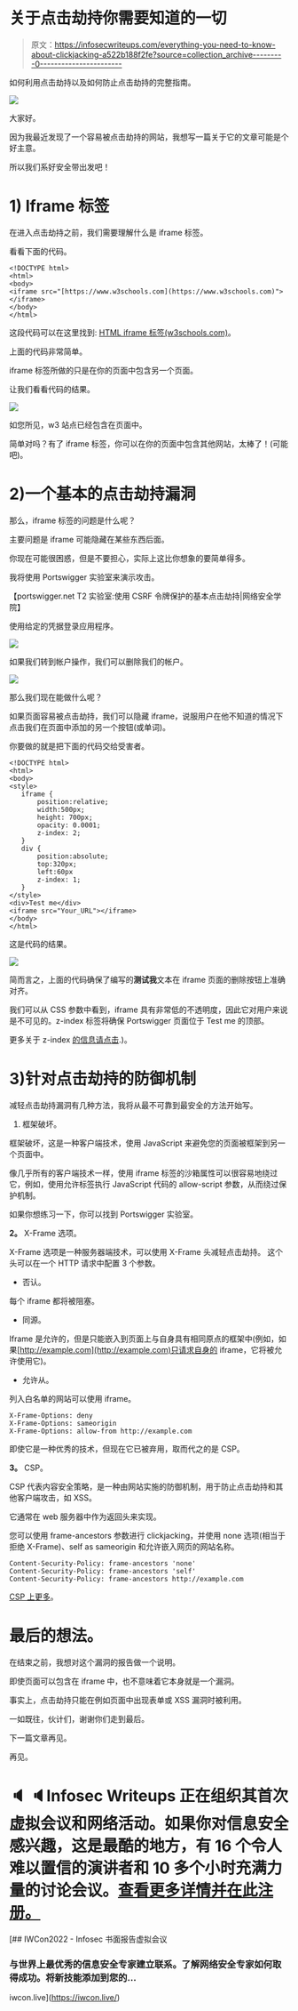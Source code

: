 # 关于点击劫持你需要知道的一切

> 原文：<https://infosecwriteups.com/everything-you-need-to-know-about-clickjacking-a522b188f2fe?source=collection_archive---------0----------------------->

如何利用点击劫持以及如何防止点击劫持的完整指南。

[![](img/72fa2cd145b80d48a6bdfa5b33949ef3.png)](https://securityboulevard.com/2019/08/clickjacking-attacks-what-they-are-and-how-to-prevent-them/)

大家好。

因为我最近发现了一个容易被点击劫持的网站，我想写一篇关于它的文章可能是个好主意。

所以我们系好安全带出发吧！

# 1) Iframe 标签

在进入点击劫持之前，我们需要理解什么是 iframe 标签。

看看下面的代码。

```
<!DOCTYPE html>
<html>
<body>
<iframe src="[https://www.w3schools.com](https://www.w3schools.com)"></iframe>
</body>
</html>
```

这段代码可以在这里找到: [HTML iframe 标签(w3schools.com)](https://www.w3schools.com/tags/tag_iframe.ASP)。

上面的代码非常简单。

iframe 标签所做的只是在你的页面中包含另一个页面。

让我们看看代码的结果。

![](img/fedfba81f26b1271c5c0d1fa466a3bd2.png)

如您所见，w3 站点已经包含在页面中。

简单对吗？有了 iframe 标签，你可以在你的页面中包含其他网站，太棒了！(可能吧)。

# 2)一个基本的点击劫持漏洞

那么，iframe 标签的问题是什么呢？

主要问题是 iframe 可能隐藏在某些东西后面。

你现在可能很困惑，但是不要担心，实际上这比你想象的要简单得多。

我将使用 Portswigger 实验室来演示攻击。

【portswigger.net T2 实验室:使用 CSRF 令牌保护的基本点击劫持|网络安全学院】

使用给定的凭据登录应用程序。

![](img/08336fb3ff583f76444029af6726de07.png)

如果我们转到帐户操作，我们可以删除我们的帐户。

![](img/236f98c1010e24b820b64fbf81b95e04.png)

那么我们现在能做什么呢？

如果页面容易被点击劫持，我们可以隐藏 iframe，说服用户在他不知道的情况下点击我们在页面中添加的另一个按钮(或单词)。

你要做的就是把下面的代码交给受害者。

```
<!DOCTYPE html>
<html>
<body>
<style>
   iframe {
       position:relative;
       width:500px;
       height: 700px;
       opacity: 0.0001;
       z-index: 2;
   }
   div {
       position:absolute;
       top:320px;
       left:60px
       z-index: 1;
   }
</style>
<div>Test me</div>
<iframe src="Your_URL"></iframe>
</body>
</html>
```

这是代码的结果。

![](img/7848a39b537cf9c0243da6303fac4bf7.png)

简而言之，上面的代码确保了编写的**测试我**文本在 iframe 页面的删除按钮上准确对齐。

我们可以从 CSS 参数中看到，iframe 具有非常低的不透明度，因此它对用户来说是不可见的。z-index 标签将确保 Portswigger 页面位于 Test me 的顶部。

更多关于 z-index [的信息请点击](https://www.freecodecamp.org/news/z-index-in-css-what-it-is-and-what-it-does/#:~:text=Z%20Index%20(%20z%2Dindex%20),%2C%20or%20position%3Afixed%20).)。

# 3)针对点击劫持的防御机制

减轻点击劫持漏洞有几种方法，我将从最不可靠到最安全的方法开始写。

1.  框架破坏。

框架破坏，这是一种客户端技术，使用 JavaScript 来避免您的页面被框架到另一个页面中。

像几乎所有的客户端技术一样，使用 iframe 标签的沙箱属性可以很容易地绕过它，例如，使用允许标签执行 JavaScript 代码的 allow-script 参数，从而绕过保护机制。

如果你想练习一下，你可以找到 Portswigger 实验室。

**2。** X-Frame 选项。

X-Frame 选项是一种服务器端技术，可以使用 X-Frame 头减轻点击劫持。
这个头可以在一个 HTTP 请求中配置 3 个参数。

*   否认。

每个 iframe 都将被阻塞。

*   同源。

Iframe 是允许的，但是只能嵌入到页面上与自身具有相同原点的框架中(例如，如果[http://example.com](http://example.com)只请求自身的 iframe，它将被允许使用它)。

*   允许从。

列入白名单的网站可以使用 iframe。

```
X-Frame-Options: deny
X-Frame-Options: sameorigin
X-Frame-Options: allow-from http://example.com
```

即使它是一种优秀的技术，但现在它已被弃用，取而代之的是 CSP。

**3。** CSP。

CSP 代表内容安全策略，是一种由网站实施的防御机制，用于防止点击劫持和其他客户端攻击，如 XSS。

它通常在 web 服务器中作为返回头来实现。

您可以使用 frame-ancestors 参数进行 clickjacking，并使用 none 选项(相当于拒绝 X-Frame)、self as sameorigin 和允许嵌入网页的网站名称。

```
Content-Security-Policy: frame-ancestors 'none'
Content-Security-Policy: frame-ancestors 'self'
Content-Security-Policy: frame-ancestors http://example.com
```

[CSP 上更多](https://portswigger.net/web-security/cross-site-scripting/content-security-policy)。

# 最后的想法。

在结束之前，我想对这个漏洞的报告做一个说明。

即使页面可以包含在 iframe 中，也不意味着它本身就是一个漏洞。

事实上，点击劫持只能在例如页面中出现表单或 XSS 漏洞时被利用。

一如既往，伙计们，谢谢你们走到最后。

下一篇文章再见。

再见。

# 🔈 🔈Infosec Writeups 正在组织其首次虚拟会议和网络活动。如果你对信息安全感兴趣，这是最酷的地方，有 16 个令人难以置信的演讲者和 10 多个小时充满力量的讨论会议。[查看更多详情并在此注册。](https://iwcon.live/)

[](https://iwcon.live/) [## IWCon2022 - Infosec 书面报告虚拟会议

### 与世界上最优秀的信息安全专家建立联系。了解网络安全专家如何取得成功。将新技能添加到您的…

iwcon.live](https://iwcon.live/)